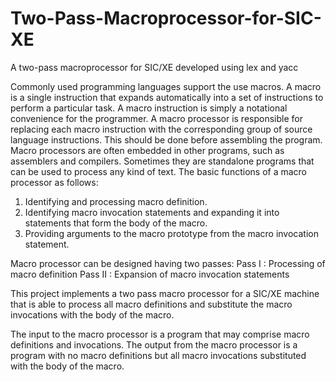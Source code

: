 # Two-Pass-Macroprocessor-for-SIC-XE
A two-pass macroprocessor for SIC/XE developed using lex and yacc


Commonly used programming languages support the use macros. A macro is a single instruction that expands automatically into a set of instructions to perform a particular task. A macro instruction is simply a notational convenience for the programmer. A macro processor is responsible for replacing each macro instruction with the corresponding group of source language instructions. This should be done before assembling the program. Macro processors are often embedded in other programs, such as assemblers and compilers. Sometimes they are standalone programs that can be used to process any kind of text.
The basic functions of a macro processor as follows:
1) Identifying and processing macro definition.
2) Identifying macro invocation statements and expanding it into statements that form the body of the macro.
3) Providing arguments to the macro prototype from the macro invocation statement.

Macro processor can be designed having two passes:
Pass I : Processing of macro definition
Pass II : Expansion of macro invocation statements

This project implements a two pass macro processor for a SIC/XE machine that is able to process all macro definitions and substitute the macro invocations with the body of the macro.

The input to the macro processor is a program that may comprise macro definitions and invocations. The output from the macro processor is a program with no macro definitions but all macro invocations substituted with the body of the macro.
